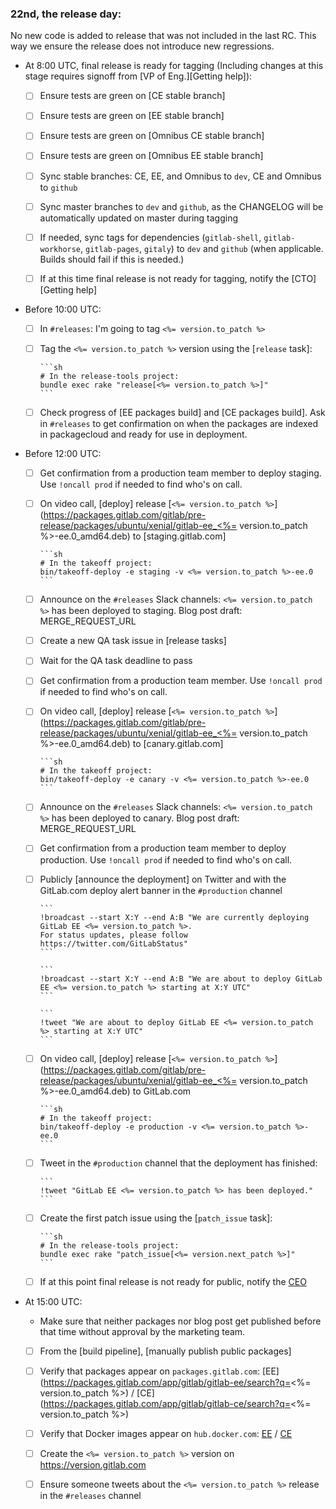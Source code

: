 ### 22nd, the release day:

No new code is added to release that was not included in the last RC.
This way we ensure the release does not introduce new regressions.

- At 8:00 UTC, final release is ready for tagging (Including changes at this stage requires signoff from [VP of Eng.][Getting help]):

  - [ ] Ensure tests are green on [CE stable branch]

  - [ ] Ensure tests are green on [EE stable branch]

  - [ ] Ensure tests are green on [Omnibus CE stable branch]

  - [ ] Ensure tests are green on [Omnibus EE stable branch]

  - [ ] Sync stable branches: CE, EE, and Omnibus to `dev`, CE and Omnibus to `github`

  - [ ] Sync master branches to `dev` and `github`, as the CHANGELOG will be automatically updated on master during tagging

  - [ ] If needed, sync tags for dependencies (`gitlab-shell`, `gitlab-workhorse`, `gitlab-pages`, `gitaly`) to `dev` and `github` (when applicable. Builds should fail if this is needed.)

  - [ ] If at this time final release is not ready for tagging, notify the [CTO][Getting help]

- Before 10:00 UTC:

  - [ ] In `#releases`: I'm going to tag `<%= version.to_patch %>`

  - [ ] Tag the `<%= version.to_patch %>` version using the [`release` task]:

        ```sh
        # In the release-tools project:
        bundle exec rake "release[<%= version.to_patch %>]"
        ```

  - [ ] Check progress of [EE packages build] and [CE packages build]. Ask in `#releases` to get confirmation on when the packages are indexed in packagecloud and ready for use in deployment.

- Before 12:00 UTC:

  - [ ] Get confirmation from a production team member to deploy staging. Use `!oncall prod` if needed to find who's on call.

  - [ ] On video call, [deploy] release [`<%= version.to_patch %>`](https://packages.gitlab.com/gitlab/pre-release/packages/ubuntu/xenial/gitlab-ee_<%= version.to_patch %>-ee.0_amd64.deb) to [staging.gitlab.com]

        ```sh
        # In the takeoff project:
        bin/takeoff-deploy -e staging -v <%= version.to_patch %>-ee.0
        ```

  - [ ] Announce on the `#releases` Slack channels: `<%= version.to_patch %>` has been deployed to staging. Blog post draft: MERGE_REQUEST_URL

  - [ ] Create a new QA task issue in [release tasks]

  - [ ] Wait for the QA task deadline to pass

  - [ ] Get confirmation from a production team member. Use `!oncall prod` if needed to find who's on call.

  - [ ] On video call, [deploy] release [`<%= version.to_patch %>`](https://packages.gitlab.com/gitlab/pre-release/packages/ubuntu/xenial/gitlab-ee_<%= version.to_patch %>-ee.0_amd64.deb) to [canary.gitlab.com]

        ```sh
        # In the takeoff project:
        bin/takeoff-deploy -e canary -v <%= version.to_patch %>-ee.0
        ```

  - [ ] Announce on the `#releases` Slack channels: `<%= version.to_patch %>` has been deployed to canary. Blog post draft: MERGE_REQUEST_URL

  - [ ] Get confirmation from a production team member to deploy production. Use `!oncall prod` if needed to find who's on call.

  - [ ] Publicly [announce the deployment] on Twitter and with the GitLab.com deploy alert banner in the `#production` channel

        ```
        !broadcast --start X:Y --end A:B "We are currently deploying GitLab EE <%= version.to_patch %>.
        For status updates, please follow https://twitter.com/GitLabStatus"
        ```

        ```
        !broadcast --start X:Y --end A:B "We are about to deploy GitLab EE <%= version.to_patch %> starting at X:Y UTC"
        ```

        ```
        !tweet "We are about to deploy GitLab EE <%= version.to_patch %> starting at X:Y UTC"
        ```

  - [ ] On video call, [deploy] release [`<%= version.to_patch %>`](https://packages.gitlab.com/gitlab/pre-release/packages/ubuntu/xenial/gitlab-ee_<%= version.to_patch %>-ee.0_amd64.deb) to GitLab.com

        ```sh
        # In the takeoff project:
        bin/takeoff-deploy -e production -v <%= version.to_patch %>-ee.0
        ```

  - [ ] Tweet in the `#production` channel that the deployment has finished:

        ```
        !tweet "GitLab EE <%= version.to_patch %> has been deployed."
        ```

  - [ ] Create the first patch issue using the [`patch_issue` task]:

        ```sh
        # In the release-tools project:
        bundle exec rake "patch_issue[<%= version.next_patch %>]"
        ```

  - [ ] If at this point final release is not ready for public, notify the [CEO](https://about.gitlab.com/team/#sytses)

- At 15:00 UTC:

  - Make sure that neither packages nor blog post get published before that time without approval by the marketing team.

  - [ ] From the [build pipeline], [manually publish public packages]

  - [ ] Verify that packages appear on `packages.gitlab.com`: [EE](https://packages.gitlab.com/app/gitlab/gitlab-ee/search?q=<%= version.to_patch %>) / [CE](https://packages.gitlab.com/app/gitlab/gitlab-ce/search?q=<%= version.to_patch %>)

  - [ ] Verify that Docker images appear on `hub.docker.com`: [EE](https://hub.docker.com/r/gitlab/gitlab-ee/tags) / [CE](https://hub.docker.com/r/gitlab/gitlab-ce/tags)

  - [ ] Create the `<%= version.to_patch %>` version on https://version.gitlab.com

  - [ ] Ensure someone tweets about the `<%= version.to_patch %>` release in the `#releases` channel